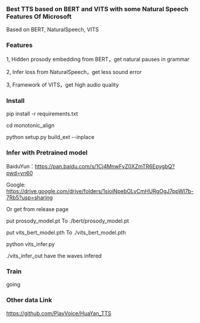 ### Best TTS based on BERT and VITS with some Natural Speech Features Of Microsoft

Based on BERT, NaturalSpeech, VITS

### Features
1, Hidden prosody embedding from BERT，get natural pauses in grammar

2, Infer loss from NaturalSpeech，get less sound error

3, Framework of VITS，get high audio quality

### Install

pip install -r requirements.txt

cd monotonic_align

python setup.py build_ext --inplace

### Infer with Pretrained model

BaiduYun：https://pan.baidu.com/s/1Cj4MnwFyZ0XZmTR6EpygbQ?pwd=yn60

Google: https://drive.google.com/drive/folders/1sioiNpebOLyCmHURgOgJ7ppWI7b-7Rb5?usp=sharing

Or get from release page

put prosody_model.pt To ./bert/prosody_model.pt

put vits_bert_model.pth To ./vits_bert_model.pth

python vits_infer.py

./vits_infer_out have the waves infered

### Train
going

### Other data Link
https://github.com/PlayVoice/HuaYan_TTS


